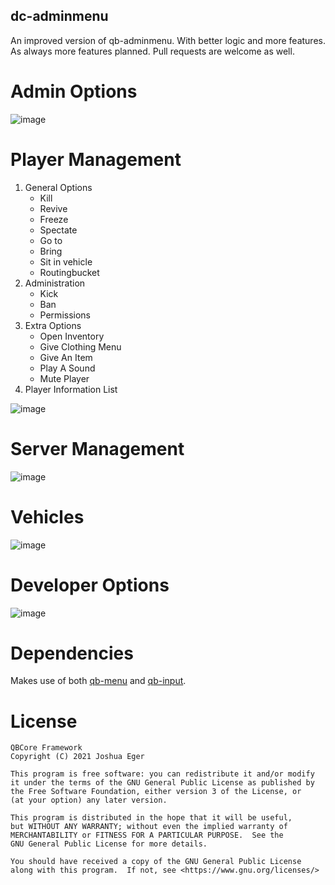 ## dc-adminmenu

An improved version of qb-adminmenu. With better logic and more features.
As always more features planned. Pull requests are welcome as well.

# Admin Options
![image](https://cdn.discordapp.com/attachments/967850345306914826/969989912042565642/unknown.png)

# Player Management
1. General Options
    - Kill
    - Revive
    - Freeze
    - Spectate
    - Go to
    - Bring
    - Sit in vehicle
    - Routingbucket
2. Administration
    - Kick
    - Ban
    - Permissions
3. Extra Options
    - Open Inventory
    - Give Clothing Menu
    - Give An Item
    - Play A Sound
    - Mute Player
4. Player Information List

![image](https://cdn.discordapp.com/attachments/967850345306914826/969990743747854366/unknown.png)

# Server Management
![image](https://cdn.discordapp.com/attachments/967850345306914826/970849625621815316/unknown.png)

# Vehicles
![image](https://cdn.discordapp.com/attachments/967850345306914826/969991973039669308/unknown.png)

# Developer Options
![image](https://cdn.discordapp.com/attachments/967850345306914826/969992103356665886/unknown.png)

# Dependencies
Makes use of both [qb-menu](https://github.com/qbcore-framework/qb-menu) and [qb-input](https://github.com/qbcore-framework/qb-input).

# License

    QBCore Framework
    Copyright (C) 2021 Joshua Eger

    This program is free software: you can redistribute it and/or modify
    it under the terms of the GNU General Public License as published by
    the Free Software Foundation, either version 3 of the License, or
    (at your option) any later version.

    This program is distributed in the hope that it will be useful,
    but WITHOUT ANY WARRANTY; without even the implied warranty of
    MERCHANTABILITY or FITNESS FOR A PARTICULAR PURPOSE.  See the
    GNU General Public License for more details.

    You should have received a copy of the GNU General Public License
    along with this program.  If not, see <https://www.gnu.org/licenses/>
